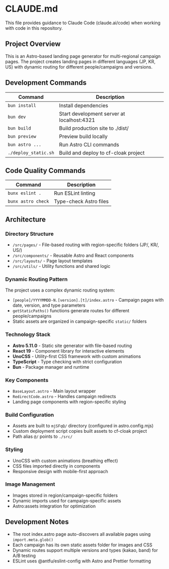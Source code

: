 # CLAUDE.md

This file provides guidance to Claude Code (claude.ai/code) when working with code in this repository.

## Project Overview

This is an Astro-based landing page generator for multi-regional campaign pages. The project creates landing pages in different languages (JP, KR, US) with dynamic routing for different people/campaigns and versions.

## Development Commands

| Command | Description |
|---------|-------------|
| `bun install` | Install dependencies |
| `bun dev` | Start development server at localhost:4321 |
| `bun build` | Build production site to ./dist/ |
| `bun preview` | Preview build locally |
| `bun astro ...` | Run Astro CLI commands |
| `./deploy_static.sh` | Build and deploy to cf-cloak project |

## Code Quality Commands

| Command | Description |
|---------|-------------|
| `bunx eslint .` | Run ESLint linting |
| `bunx astro check` | Type-check Astro files |

## Architecture

### Directory Structure
- `/src/pages/` - File-based routing with region-specific folders (JP/, KR/, US/)
- `/src/components/` - Reusable Astro and React components
- `/src/layouts/` - Page layout templates
- `/src/utils/` - Utility functions and shared logic

### Dynamic Routing Pattern
The project uses a complex dynamic routing system:
- `[people]/YYYYMMDD-N.[version].[t]/index.astro` - Campaign pages with date, version, and type parameters
- `getStaticPaths()` functions generate routes for different people/campaigns
- Static assets are organized in campaign-specific `static/` folders

### Technology Stack
- **Astro 5.11.0** - Static site generator with file-based routing
- **React 19** - Component library for interactive elements  
- **UnoCSS** - Utility-first CSS framework with custom animations
- **TypeScript** - Type checking with strict configuration
- **Bun** - Package manager and runtime

### Key Components
- `BaseLayout.astro` - Main layout wrapper
- `RedirectCode.astro` - Handles campaign redirects
- Landing page components with region-specific styling

### Build Configuration
- Assets are built to `mjSFqQ/` directory (configured in astro.config.mjs)
- Custom deployment script copies built assets to cf-cloak project
- Path alias `@/` points to `./src/`

### Styling
- UnoCSS with custom animations (breathing effect)
- CSS files imported directly in components
- Responsive design with mobile-first approach

### Image Management
- Images stored in region/campaign-specific folders
- Dynamic imports used for campaign-specific assets
- Astro:assets integration for optimization

## Development Notes

- The root index.astro page auto-discovers all available pages using `import.meta.glob()`
- Each campaign has its own static assets folder for images and CSS
- Dynamic routes support multiple versions and types (kakao, band) for A/B testing
- ESLint uses @antfu/eslint-config with Astro and Prettier formatting